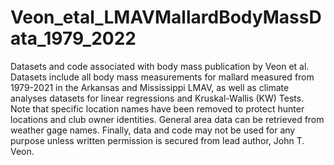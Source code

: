 # Veon_etal_LMAVMallardBodyMassData_1979_2022

Datasets and code associated with body mass publication by Veon et al. Datasets include all body mass measurements for mallard measured from 1979-2021 in the Arkansas
and Mississippi LMAV, as well as climate analyses datasets for linear regressions and Kruskal-Wallis (KW) Tests. Note that specific location names have been removed to protect hunter locations and club owner identities. General area data can be retrieved from weather gage names. Finally, data and code may not be used for any purpose unless written permission is secured from lead author, John T. Veon.
